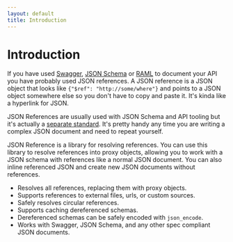 ```yaml
---
layout: default
title: Introduction
---
```


# Introduction

If you have used [Swagger](https://swagger.io/), [JSON Schema](http://json-schema.org/) or [RAML](https://raml.org/) to document your API you have probably used JSON references.  A JSON reference is a JSON object that looks like `{"$ref": "http://some/where"}` and points to a JSON object somewhere else so you don't have to copy and paste it.  It's kinda like a hyperlink for JSON.

JSON References are usually used with JSON Schema and API tooling but it's actually a [separate standard](https://tools.ietf.org/html/draft-pbryan-zyp-json-ref-03).  It's pretty handy any time you are writing a complex JSON document and need to repeat yourself.

JSON Reference is a library for resolving references.  You can use this library to resolve references into proxy objects, allowing you to work with a JSON schema with references like a normal JSON document.  You can also inline referenced JSON and create new JSON documents without references.

- Resolves all references, replacing them with proxy objects.
- Supports references to external files, urls, or custom sources.
- Safely resolves circular references.
- Supports caching dereferenced schemas.
- Dereferenced schemas can be safely encoded with `json_encode`.
- Works with Swagger, JSON Schema, and any other spec compliant JSON documents.
